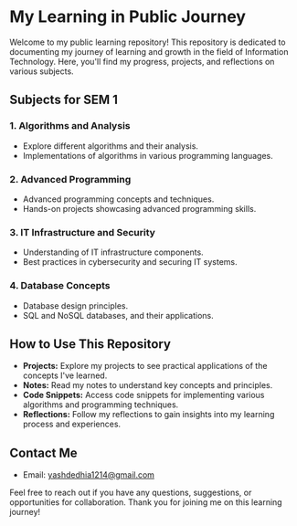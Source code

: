 # My Learning in Public Journey

Welcome to my public learning repository! This repository is dedicated to documenting my journey of learning and growth in the field of Information Technology. Here, you'll find my progress, projects, and reflections on various subjects.

## Subjects for SEM 1 

### 1. Algorithms and Analysis
- Explore different algorithms and their analysis.
- Implementations of algorithms in various programming languages.

### 2. Advanced Programming
- Advanced programming concepts and techniques.
- Hands-on projects showcasing advanced programming skills.

### 3. IT Infrastructure and Security
- Understanding of IT infrastructure components.
- Best practices in cybersecurity and securing IT systems.

### 4. Database Concepts
- Database design principles.
- SQL and NoSQL databases, and their applications.

## How to Use This Repository
- **Projects:** Explore my projects to see practical applications of the concepts I've learned.
- **Notes:** Read my notes to understand key concepts and principles.
- **Code Snippets:** Access code snippets for implementing various algorithms and programming techniques.
- **Reflections:** Follow my reflections to gain insights into my learning process and experiences.

## Contact Me
- Email: yashdedhia1214@gmail.com

Feel free to reach out if you have any questions, suggestions, or opportunities for collaboration. Thank you for joining me on this learning journey!
